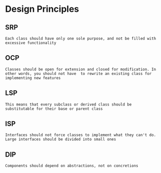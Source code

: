 # Design Principles

## SRP
`Each class should have only one sole purpose, and not be filled with excessive functionality`

## OCP
`Classes should be open for extension and closed for modification. In other words, you should not have 
to rewrite an existing class for implementing new features`

## LSP
`This means that every subclass or derived class should be substitutable for their base or parent class`

## ISP
`Interfaces should not force classes to implement what they can't do. Large interfaces should be divided into small ones`

## DIP
`Components should depend on abstractions, not on concretions`
